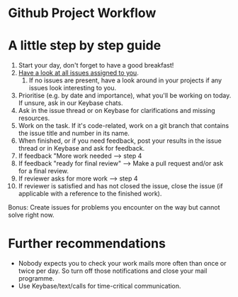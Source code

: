 # Github Project Workflow

# A little step by step guide

1. Start your day, don't forget to have a good breakfast!
2. [Have a look at all issues assigned to you](https://github.com/issues/assigned?q=user:Leibniz-HBI%20is:open%20is:issue%20archived:false%20sort:created-asc).
    1. If no issues are present, have a look around in your projects if any issues look interesting to you.
3. Prioritise (e.g. by date and importance), what you'll be working on today. If unsure, ask in our Keybase chats.
4. Ask in the issue thread or on Keybase for clarifications and missing resources.
5. Work on the task. If it's code-related, work on a git branch that contains the issue title and number in its name.
6. When finished, or if you need feedback, post your results in the issue thread or in Keybase and ask for feedback.
7. If feedback "More work needed --> step 4
8. If feedback "ready for final review" --> Make a pull request and/or ask for a final review.
9. If reviewer asks for more work --> step 4
10. If reviewer is satisfied and has not closed the issue, close the issue (if applicable with a reference to the finished work).

Bonus: Create issues for problems you encounter on the way but cannot solve right now.

# Further recommendations

* Nobody expects you to check your work mails more often than once or twice per day. So turn off those notifications and close your mail programme.
* Use Keybase/text/calls for time-critical communication.
